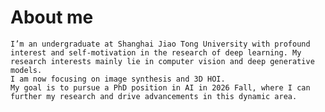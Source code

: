 # About me
    I’m an undergraduate at Shanghai Jiao Tong University with profound interest and self-motivation in the research of deep learning. My research interests mainly lie in computer vision and deep generative models. 
    I am now focusing on image synthesis and 3D HOI. 
    My goal is to pursue a PhD position in AI in 2026 Fall, where I can further my research and drive advancements in this dynamic area.



<!--
**dingbang777/dingbang777** is a ✨ _special_ ✨ repository because its `README.md` (this file) appears on your GitHub profile.

Here are some ideas to get you started:

- 🔭 I’m currently working on ...
- 🌱 I’m currently learning ...
- 👯 I’m looking to collaborate on ...
- 🤔 I’m looking for help with ...
- 💬 Ask me about ...
- 📫 How to reach me: ...
- 😄 Pronouns: ...
- ⚡ Fun fact: ...
-->
